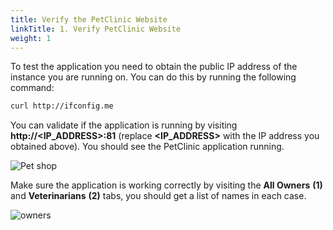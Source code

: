 ```yaml
---
title: Verify the PetClinic Website
linkTitle: 1. Verify PetClinic Website
weight: 1
---
```


To test the application you need to obtain the public IP address of the instance you are running on. You can do this by running the following command:

``` bash
curl http://ifconfig.me

```

You can validate if the application is running by visiting **http://<IP_ADDRESS>:81** (replace **<IP_ADDRESS>** with the IP address you obtained above). You should see the PetClinic application running.

![Pet shop](../../images/petclinic.png)

Make sure the application is working correctly by visiting the **All Owners** **(1)** and **Veterinarians** **(2)** tabs, you should get a list of names in each case.

![owners](../../images/petclinic-owners.png)
